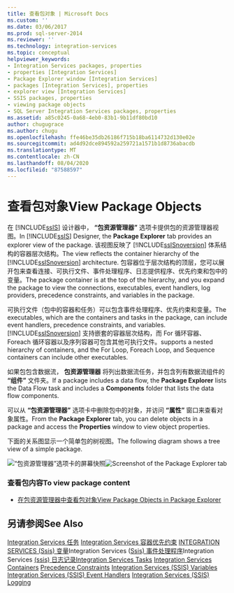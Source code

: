 ```yaml
---
title: 查看包对象 | Microsoft Docs
ms.custom: ''
ms.date: 03/06/2017
ms.prod: sql-server-2014
ms.reviewer: ''
ms.technology: integration-services
ms.topic: conceptual
helpviewer_keywords:
- Integration Services packages, properties
- properties [Integration Services]
- Package Explorer window [Integration Services]
- packages [Integration Services], properties
- explorer view [Integration Services]
- SSIS packages, properties
- viewing package objects
- SQL Server Integration Services packages, properties
ms.assetid: a85c0245-0a68-4eb0-83b1-9b11df80bd10
author: chugugrace
ms.author: chugu
ms.openlocfilehash: ffe46be35db26186f715b18ba6114732d130e02e
ms.sourcegitcommit: ad4d92dce894592a259721a1571b1d8736abacdb
ms.translationtype: MT
ms.contentlocale: zh-CN
ms.lasthandoff: 08/04/2020
ms.locfileid: "87588597"
---
```

# <a name="view-package-objects"></a><span data-ttu-id="4b582-102">查看包对象</span><span class="sxs-lookup"><span data-stu-id="4b582-102">View Package Objects</span></span>
  <span data-ttu-id="4b582-103">在 [!INCLUDE[ssIS](../includes/ssis-md.md)] 设计器中， **“包资源管理器”** 选项卡提供包的资源管理器视图。</span><span class="sxs-lookup"><span data-stu-id="4b582-103">In [!INCLUDE[ssIS](../includes/ssis-md.md)] Designer, the **Package Explorer** tab provides an explorer view of the package.</span></span> <span data-ttu-id="4b582-104">该视图反映了 [!INCLUDE[ssISnoversion](../includes/ssisnoversion-md.md)] 体系结构的容器层次结构。</span><span class="sxs-lookup"><span data-stu-id="4b582-104">The view reflects the container hierarchy of the [!INCLUDE[ssISnoversion](../includes/ssisnoversion-md.md)] architecture.</span></span> <span data-ttu-id="4b582-105">包容器位于层次结构的顶层，您可以展开包来查看连接、可执行文件、事件处理程序、日志提供程序、优先约束和包中的变量。</span><span class="sxs-lookup"><span data-stu-id="4b582-105">The package container is at the top of the hierarchy, and you expand the package to view the connections, executables, event handlers, log providers, precedence constraints, and variables in the package.</span></span>

 <span data-ttu-id="4b582-106">可执行文件（包中的容器和任务）可以包含事件处理程序、优先约束和变量。</span><span class="sxs-lookup"><span data-stu-id="4b582-106">The executables, which are the containers and tasks in the package, can include event handlers, precedence constraints, and variables.</span></span> [!INCLUDE[ssISnoversion](../includes/ssisnoversion-md.md)] <span data-ttu-id="4b582-107">支持嵌套的容器层次结构，而 For 循环容器、Foreach 循环容器以及序列容器可包含其他可执行文件。</span><span class="sxs-lookup"><span data-stu-id="4b582-107">supports a nested hierarchy of containers, and the For Loop, Foreach Loop, and Sequence containers can include other executables.</span></span>

 <span data-ttu-id="4b582-108">如果包包含数据流， **包资源管理器** 将列出数据流任务，并包含列有数据流组件的 **“组件”** 文件夹。</span><span class="sxs-lookup"><span data-stu-id="4b582-108">If a package includes a data flow, the **Package Explorer** lists the Data Flow task and includes a **Components** folder that lists the data flow components.</span></span>

 <span data-ttu-id="4b582-109">可以从 **“包资源管理器”** 选项卡中删除包中的对象，并访问 **“属性”** 窗口来查看对象属性。</span><span class="sxs-lookup"><span data-stu-id="4b582-109">From the **Package Explorer** tab, you can delete objects in a package and access the **Properties** window to view object properties.</span></span>

 <span data-ttu-id="4b582-110">下面的关系图显示一个简单包的树视图。</span><span class="sxs-lookup"><span data-stu-id="4b582-110">The following diagram shows a tree view of a simple package.</span></span>

 <span data-ttu-id="4b582-111">![“包资源管理器”选项卡的屏幕快照](media/packageexplorer.gif "“包资源管理器”选项卡的屏幕快照")</span><span class="sxs-lookup"><span data-stu-id="4b582-111">![Screenshot of the Package Explorer tab](media/packageexplorer.gif "Screenshot of the Package Explorer tab")</span></span>

### <a name="to-view-package-content"></a><span data-ttu-id="4b582-112">查看包内容</span><span class="sxs-lookup"><span data-stu-id="4b582-112">To view package content</span></span>

-   [<span data-ttu-id="4b582-113">在包资源管理器中查看包对象</span><span class="sxs-lookup"><span data-stu-id="4b582-113">View Package Objects in Package Explorer</span></span>](../../2014/integration-services/view-package-objects-in-package-explorer.md)

## <a name="see-also"></a><span data-ttu-id="4b582-114">另请参阅</span><span class="sxs-lookup"><span data-stu-id="4b582-114">See Also</span></span>
 <span data-ttu-id="4b582-115">[Integration Services 任务](control-flow/integration-services-tasks.md) [Integration Services 容器](control-flow/integration-services-containers.md)[优先约束](control-flow/precedence-constraints.md) [INTEGRATION SERVICES &#40;Ssis&#41; 变量](integration-services-ssis-variables.md)Integration Services &#40;[Ssis&#41; 事件处理程序](integration-services-ssis-event-handlers.md)Integration Services [&#40;ssis&#41; 日志记录](performance/integration-services-ssis-logging.md)</span><span class="sxs-lookup"><span data-stu-id="4b582-115">[Integration Services Tasks](control-flow/integration-services-tasks.md) [Integration Services Containers](control-flow/integration-services-containers.md) [Precedence Constraints](control-flow/precedence-constraints.md) [Integration Services &#40;SSIS&#41; Variables](integration-services-ssis-variables.md) [Integration Services &#40;SSIS&#41; Event Handlers](integration-services-ssis-event-handlers.md) [Integration Services &#40;SSIS&#41; Logging](performance/integration-services-ssis-logging.md)</span></span>


